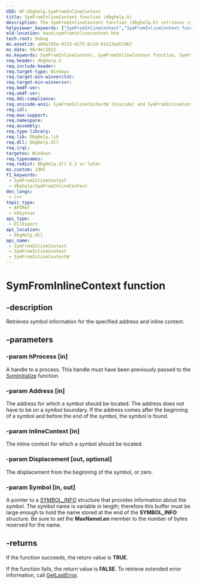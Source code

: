 ```yaml
---
UID: NF:dbghelp.SymFromInlineContext
title: SymFromInlineContext function (dbghelp.h)
description: The SymFromInlineContext function (dbghelp.h) retrieves symbol information for the specified address and inline context.
helpviewer_keywords: ["SymFromInlineContext","SymFromInlineContext function","SymFromInlineContextW","base.symfrominlinecontext","dbghelp/SymFromInlineContext","dbghelp/SymFromInlineContextW"]
old-location: base\symfrominlinecontext.htm
tech.root: Debug
ms.assetid: a60a345e-d723-4275-bc2d-01e13ea57d67
ms.date: 08/04/2022
ms.keywords: SymFromInlineContext, SymFromInlineContext function, SymFromInlineContextW, base.symfrominlinecontext, dbghelp/SymFromInlineContext, dbghelp/SymFromInlineContextW
req.header: dbghelp.h
req.include-header: 
req.target-type: Windows
req.target-min-winverclnt: 
req.target-min-winversvr: 
req.kmdf-ver: 
req.umdf-ver: 
req.ddi-compliance: 
req.unicode-ansi: SymFromInlineContextW (Unicode) and SymFromInlineContext (ANSI)
req.idl: 
req.max-support: 
req.namespace: 
req.assembly: 
req.type-library: 
req.lib: DbgHelp.lib
req.dll: DbgHelp.dll
req.irql: 
targetos: Windows
req.typenames: 
req.redist: DbgHelp.dll 6.2 or later
ms.custom: 19H1
f1_keywords:
 - SymFromInlineContext
 - dbghelp/SymFromInlineContext
dev_langs:
 - c++
topic_type:
 - APIRef
 - kbSyntax
api_type:
 - DllExport
api_location:
 - DbgHelp.dll
api_name:
 - SymFromInlineContext
 - SymFromInlineContext
 - SymFromInlineContextW
---
```


# SymFromInlineContext function


## -description

Retrieves symbol information for the specified address and inline context.

## -parameters

### -param hProcess [in]

A handle to a process. This handle must have been previously passed to the 
      <a href="/windows/desktop/api/dbghelp/nf-dbghelp-syminitialize">SymInitialize</a> function.

### -param Address [in]

The address for which a symbol should be located. The address does not have to be on a symbol boundary. If 
      the address comes after the beginning of a symbol and before the end of the symbol, the symbol is found.

### -param InlineContext [in]

The inline context for which a symbol should be located.

### -param Displacement [out, optional]

The displacement from the beginning of the symbol, or zero.

### -param Symbol [in, out]

A pointer to a <a href="/windows/desktop/api/dbghelp/ns-dbghelp-symbol_info">SYMBOL_INFO</a> structure that 
      provides information about the symbol. The symbol name is variable in length; therefore this buffer must be 
      large enough to hold the name stored at the end of the 
      <b>SYMBOL_INFO</b> structure. Be sure to set the 
      <b>MaxNameLen</b> member to the number of bytes reserved for the name.

## -returns

If the function succeeds, the return value is <b>TRUE</b>.

If the function fails, the return value is <b>FALSE</b>. To retrieve extended error 
       information, call <a href="/windows/desktop/api/errhandlingapi/nf-errhandlingapi-getlasterror">GetLastError</a>.
